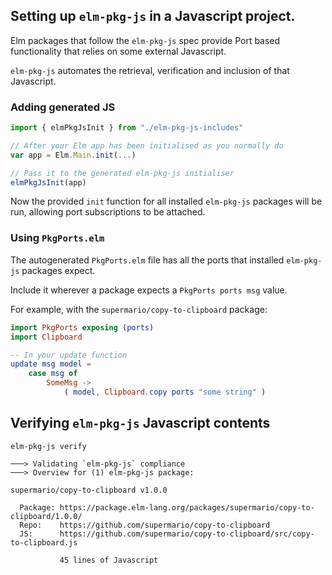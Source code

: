 
## Setting up `elm-pkg-js` in a Javascript project.

Elm packages that follow the `elm-pkg-js` spec provide Port based functionality that relies on some external Javascript.

`elm-pkg-js` automates the retrieval, verification and inclusion of that Javascript.


### Adding generated JS

```javascript
import { elmPkgJsInit } from "./elm-pkg-js-includes"

// After your Elm app has been initialised as you normally do
var app = Elm.Main.init(...)

// Pass it to the generated elm-pkg-js initialiser
elmPkgJsInit(app)
```

Now the provided `init` function for all installed `elm-pkg-js` packages will be run, allowing port subscriptions to be attached.


### Using `PkgPorts.elm`

The autogenerated `PkgPorts.elm` file has all the ports that installed `elm-pkg-js` packages expect.

Include it wherever a package expects a `PkgPorts ports msg` value.


For example, with the `supermario/copy-to-clipboard` package:


```elm
import PkgPorts exposing (ports)
import Clipboard

-- In your update function
update msg model =
    case msg of
        SomeMsg ->
            ( model, Clipboard.copy ports "some string" )
```



## Verifying `elm-pkg-js` Javascript contents

```
elm-pkg-js verify

───> Validating `elm-pkg-js` compliance
───> Overview for (1) elm-pkg-js package:

supermario/copy-to-clipboard v1.0.0

  Package: https://package.elm-lang.org/packages/supermario/copy-to-clipboard/1.0.0/
  Repo:    https://github.com/supermario/copy-to-clipboard
  JS:      https://github.com/supermario/copy-to-clipboard/src/copy-to-clipboard.js

           45 lines of Javascript

```
